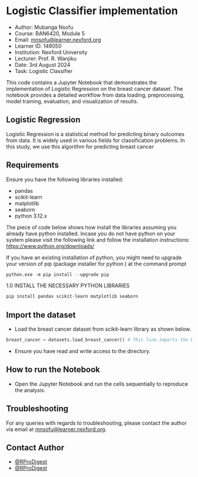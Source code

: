 
# Logistic Classifier implementation

- Author: Mubanga Nsofu
- Course: BAN6420, Module 5
- Email: mnsofu@learner.nexford.org
- Learner ID: 149050
- Institution: Nexford University
- Lecturer: Prof. R. Wanjiku
- Date: 3rd August 2024
- Task: Logistic Classifier

This code contains a Jupyter Notebook that demonstrates the implementation of Logistic Regression on the breast cancer dataset. The notebook provides a detailed workflow from data loading, preprocessing, model training, evaluation, and visualization of results.



## Logistic Regression

Logistic Regression is a statistical method for predicting binary outcomes from data. It is widely used in various fields for classification problems. In this study, we use this algorithm for predicting breast cancer
## Requirements

Ensure you have the following libraries installed:

- pandas
- scikit-learn
- matplotlib
- seaborn
- python 3.12.x 

The piece of code below shows how install the libraries assuming you already have python installed. Incase you do not have python on your system please visit the following link and follow the installation instructions: https://www.python.org/downloads/

If you have an existing  installation of python, you might need to upgrade your version of pip (package installer for python ) at the command prompt

```python
python.exe -m pip install --upgrade pip
```

1.0 INSTALL THE NECESSARY PYTHON LIBRARIES

```python
pip install pandas scikit-learn matplotlib seaborn 
```


## Import the dataset

- Load the breast cancer dataset from scikit-learn library as shown below.

```python
breast_cancer = datasets.load_breast_cancer() # This line imports the breast cancer dataset from the 'dataset' module in scikit-learn

```
- Ensure you have read and write access to the directory.


## How to run the Notebook

- Open the Jupyter Notebook and run the cells sequentially to reproduce the analysis.


## Troubleshooting

For any queries with regards to troubleshooting, please contact the author via email at mnsofu@learner.nexford.org.
## Contact Author

- [@RProDigest](https://www.github.com/RProDigest)
- [@RProDigest](https://www.twitter.com/RProDigest)

